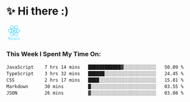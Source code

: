 <h1 align="left">✨ Hi there :)</h1>

  <a href="https://reactjs.org/" target="_blank" rel="noreferrer">   
    <img src="https://raw.githubusercontent.com/devicons/devicon/master/icons/react/react-original-wordmark.svg" alt="react" width="40"     
    height="40"/></a>
 
<h3 align="left">This Week I Spent My Time On:</h3>
<!--START_SECTION:waka-->

```txt
JavaScript    7 hrs 14 mins   ████████████▓░░░░░░░░░░░░   50.09 %
TypeScript    3 hrs 32 mins   ██████░░░░░░░░░░░░░░░░░░░   24.45 %
CSS           2 hrs 17 mins   ████░░░░░░░░░░░░░░░░░░░░░   15.81 %
Markdown      30 mins         █░░░░░░░░░░░░░░░░░░░░░░░░   03.55 %
JSON          26 mins         ▓░░░░░░░░░░░░░░░░░░░░░░░░   03.08 %
```

<!--END_SECTION:waka-->

